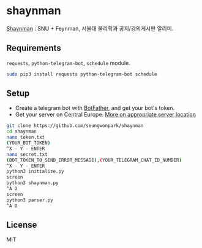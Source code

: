# shaynman
[Shaynman](http://t.me/ShaynmanBot) : SNU + Feynman, 서울대 물리학과 공지/강의게시판 알리미.

## Requirements
`requests`, `python-telegram-bot`, `schedule` module.
```bash
sudo pip3 install requests python-telegram-bot schedule
```

## Setup
- Create a telegram bot with [BotFather](http://t.me/BotFather), and get your bot's token.
- Get your server on Central Europe. [More on appropriate server location](https://github.com/python-telegram-bot/python-telegram-bot/wiki/Performance-Optimizations#server-location)

```bash
git clone https://github.com/seungwonpark/shaynman
cd shaynman
nano token.txt
(YOUR_BOT_TOKEN)
^X - Y - ENTER
nano secret.txt
(BOT_TOKEN_TO_SEND_ERROR_MESSAGE),(YOUR_TELEGRAM_CHAT_ID_NUMBER)
^X - Y - ENTER
python3 initialize.py
screen
python3 shaynman.py
^A D
screen
python3 parser.py
^A D
```

## License
MIT
